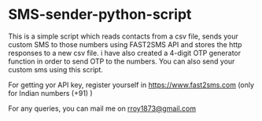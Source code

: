 # SMS-sender-python-script
This is a simple script which reads contacts from a csv file, sends your custom SMS to those numbers using FAST2SMS API and stores the http responses to a new csv file.
i have also created a 4-digit OTP generator function in order to send OTP to the numbers. You can also send your custom sms using this script.

For getting yor API key, register yourself in https://www.fast2sms.com
(only for Indian numbers (+91) )

For any queries, you can mail me on rroy1873@gmail.com
